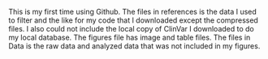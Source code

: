 This is my first time using Github.
The files in references is the data I used to filter and the like for my code that I downloaded except the compressed files. I also could not include the local copy of ClinVar I downloaded to do my local database.
The figures file has image and table files.
The files in Data is the raw data and analyzed data that was not included in my figures. 
